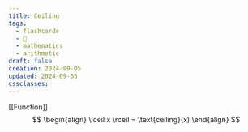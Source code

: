 ```yaml
---
title: Ceiling
tags:
  - flashcards
  - 🌱
  - mathematics
  - arithmetic
draft: false
creation: 2024-09-05
updated: 2024-09-05
cssclasses: 
---
```

[[Function]]
$$
\begin{align}
\lceil x \rceil = \text{ceiling}(x)
\end{align}
$$
